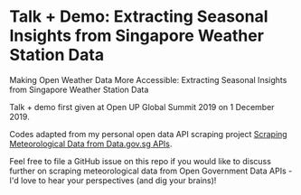 # Talk + Demo: Extracting Seasonal Insights from Singapore Weather Station Data
Making Open Weather Data More Accessible: Extracting Seasonal Insights from Singapore Weather Station Data

Talk + demo first given at Open UP Global Summit 2019 on 1 December 2019.

Codes adapted from my personal open data API scraping project [Scraping Meteorological Data from Data.gov.sg APIs](https://github.com/hweecat/api_scraping_nea_datasets).

Feel free to file a GitHub issue on this repo if you would like to discuss further on scraping meteorological data from Open Government Data APIs - I'd love to hear your perspectives (and dig your brains)!
